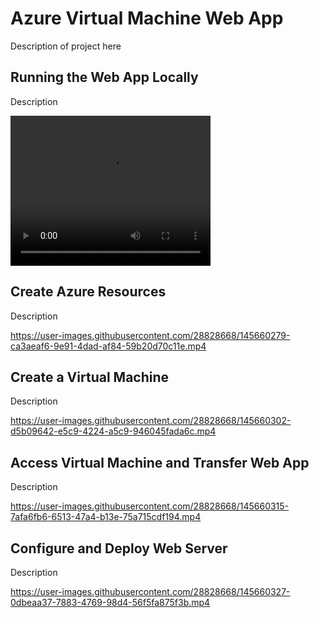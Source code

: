 # Azure Virtual Machine Web App

Description of project here

## Running the Web App Locally

Description

<video width="320" height="240" controls>
  <source type="video/mp4" src="https://user-images.githubusercontent.com/28828668/145660263-a2bd9ff1-3190-4836-ac61-795caa317725.mp4">
</video>

## Create Azure Resources

Description

https://user-images.githubusercontent.com/28828668/145660279-ca3aeaf6-9e91-4dad-af84-59b20d70c11e.mp4

## Create a Virtual Machine

Description

https://user-images.githubusercontent.com/28828668/145660302-d5b09642-e5c9-4224-a5c9-946045fada6c.mp4

## Access Virtual Machine and Transfer Web App

Description

https://user-images.githubusercontent.com/28828668/145660315-7afa6fb6-6513-47a4-b13e-75a715cdf194.mp4

## Configure and Deploy Web Server

Description

https://user-images.githubusercontent.com/28828668/145660327-0dbeaa37-7883-4769-98d4-56f5fa875f3b.mp4
